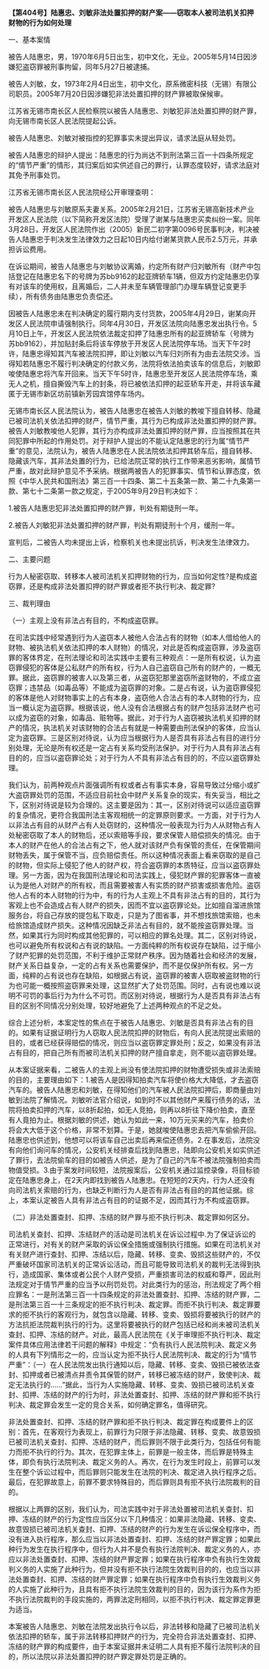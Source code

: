 **【第404号】陆惠忠、刘敏非法处置扣押的财产案——窃取本人被司法机关扣押财物的行为如何处理**

一、基本案情

被告人陆惠忠，男，1970年6月5日出生，初中文化，无业。2005年5月14日因涉嫌犯盗窃罪被刑事拘留，同年5月27日被逮捕。

被告人刘敏，女，1973年2月4日出生，初中文化，原系微密科技（无锡）有限公司职员。2005年7月20日因涉嫌犯非法处置扣押的财产罪被取保候审。

江苏省无锡市南长区人民检察院以被告人陆惠忠、刘敏犯非法处置扣押的财产罪，向无锡市南长区人民法院提起公诉。

被告人陆惠忠、刘敏对被指控的犯罪事实未提出异议，请求法庭从轻处罚。

被告人陆惠忠的辩护人提出：陆惠忠的行为尚达不到刑法第三百一十四条所规定的“情节严重”的情形，其归案后如实供述自己的罪行，认罪态度较好，请求法庭对其免予刑事处罚。

江苏省无锡市南长区人民法院经公开审理查明：

被告人陆惠忠与刘敏原系夫妻关系。2005年2月21日，江苏省无锡高新技术产业开发区人民法院（以下简称开发区法院）受理了谢某与陆惠忠买卖纠纷一案。同年3月28日，开发区人民法院作出（2005）新民二初字第0096号民事判决，判决被告人陆惠忠于判决发生法律效力之日起10日内给付谢某货款人民币2.5万元，并承担诉讼费用。

在诉讼期间，被告人陆惠忠与刘敏协议离婚，约定所有财产归刘敏所有（财产中包括登记在陆惠忠名下的号牌为苏bb9162的起亚牌轿车1辆，但双方约定陆惠忠仍享有对该车的使用权，且离婚后，二人并未至车辆管理部门办理车辆登记变更手续），所有债务由陆惠忠负责偿还。

因被告人陆惠忠未在判决确定的履行期内支付货款，2005年4月29日，谢某向开发区人民法院申请强制执行。同年4月30日，开发区法院向陆惠忠发出执行令。5月10日上午，开发区人民法院依法裁定扣押了陆惠忠所有的起亚牌轿车（号牌为苏bb9162），并加贴封条后将该车停放于开发区人民法院停车场。当天下午2时许，陆惠忠得知其汽车被法院扣押，即让刘敏以汽车归刘所有为由去法院交涉。当得知若陆惠忠不履行判决确定的付款义务，法院将依法拍卖该车的信息后，刘敏即唆使陆惠忠将汽车开回来。当天下午5时许，陆惠忠至开发区人民法院停车场，乘无人之机，擅自撕毁汽车上的封条，将已被依法扣押的起亚轿车开走，并将该车藏匿于无锡市新区坊前镇新芳园宾馆停车场内。

无锡市南长区人民法院认为，被告人陆惠忠在被告人刘敏的教唆下擅自转移、隐藏已被司法机关依法扣押的财产，情节严重，其行为已构成非法处置扣押的财产罪。被告人刘敏教唆他人犯罪，其行为亦构成非法处置扣押的财产罪，应当按照其在共同犯罪中所起的作用处罚。对于辩护人提出的不能认定陆惠忠的行为属“情节严重”的意见，法院认为，被告人陆惠忠在人民法院依法扣押其轿车后，擅自转移、隐藏该汽车，其非法处置的行为，已给法院正常的执行工作带来恶劣影响，属情节严重，故对此辩护意见不予采纳。根据两被告人的犯罪事实、情节和认罪态度，依照《中华人民共和国刑法》第三百一十四条、第二十五条第一款、第二十九条第一款、第七十二条第一款之规定，于2005年9月29日判决如下：

1.被告人陆惠忠犯非法处置扣押的财产罪，判处有期徒刑一年。

2.被告人刘敏犯非法处置扣押的财产罪，判处有期徒刑十个月，缓刑一年。

宣判后，二被告人均未提出上诉，检察机关也未提出抗诉，判决发生法律效力。

二、主要问题

行为人秘密窃取、转移本人被司法机关扣押财物的行为，应当如何定性?是构成盗窃罪，还是构成非法处置扣押的财产罪或者拒不执行判决、裁定罪?

三、裁判理由

（一）主观上没有非法占有目的，不构成盗窃罪。

在司法实践中经常遇到行为人盗窃本人被他人合法占有的财物（如本人借给他人的财物、被执法机关依法扣押的本人财物）的情况，对此是否构成盗窃罪，涉及盗窃罪的客体界定，在刑法理论和司法实践中主要有三种观点：一是所有权说，认为盗窃罪侵犯的客体是公私财产的所有权，行为人自己盗窃自己所有的财产的，一概无罪。据此，盗窃罪的被害人以及第三者，从盗窃犯那里盗窃所盗财物的，不成立盗窃罪；违禁品（如毒品等）不能成为盗窃罪的对象。二是占有说，认为盗窃罪侵犯的客体是他人对财物事实上的占有本身，盗窃他人合法占有的本人财物的行为，应当一概认定为盗窃罪。根据该说，他人没有合法根据占有的财产包括非法财产也可以成为盗窃的对象，如毒品、赃物等。据此，对于行为人盗窃被执法机关扣押的财产的情况，执法机关对该财物的合法占有就是一种需要由刑法保护的客体，应当认定为盗窃罪。三是区别对待说，认为应当根据行为人是否具有非法占有目的进行分别处理，无论是所有权还是一定占有关系均受刑法保护。对于行为人具有非法占有目的的，应当以盗窃罪论处；对于行为人不具有非法占有目的的，不应以盗窃罪处理。

我们认为，前两种观点片面强调所有权或者占有事实本身，容易导致过分缩小或扩大盗窃罪处罚的范围，不适应目前社会中财产关系复杂的现实，有失妥当，相比之下，区别对待说是较为合理的。这主要是因为：其一，区别对待说可以适应盗窃罪的复杂情况，更符合我国刑法主客观相统一的定罪原则要求。一方面，对于行为人以非法占有目的从财产占有人处窃财的，这种情况一般表现为行为人从财物占有人处秘密窃取了本人的财物后，还以索赔等手段，要求保管人赔偿损失的情况。由于本人的财产在他人的合法占有之下，他人就对该财产负有保管的责任，在保管期间财物丢失，属于保管不当，应负赔偿责任。所以这种情况表面上看来窃取的是自己的财物，但实际上侵犯了他人的财产权，符合盗窃罪的本质特征，应当以盗窃罪处理。另一方面，因为在我国刑法理论和司法实践上，侵犯财产罪的犯罪客体一直被认为是他人对财产的所有权，而且需要被害人有实质的财产损害或损害危险。盗窃他人占有的本人财物的行为中，有的行为人主观上不具有非法占有的目的，其行为客观上也不会造成占有人财产的损失，因而不宜以盗窃罪论处。比如擅自溜进旅馆服务台，将自己存放的提包私下取走，只是为了图省事，并不想找旅馆索赔，也未给旅馆造成财产损失。这种情况因缺乏非法占有目的，就不能按盗窃罪处理。当然，如果其行为同时构成其他犯罪的，可以相应的罪名处理。其二，区别对待说，也可以避免所有权说和占有说的缺陷。一方面纯粹的所有权说存在缺陷，过于缩小了财产犯罪的处罚范围，不利于维护正常财产秩序。因为随着社会和经济的发展，财产关系日益复杂，一定的占有关系也需要保护，而不是仅保护所有权。另一方面，纯粹的占有说也存在缺陷，如根据占有说，盗窃罪的被害人窃取被盗财物的行为也可能一概按照盗窃罪来处理，这显然扩大了处罚范围。同时，占有说也难以说明不可罚的事后行为为什么不可罚。而区别对待说，根据行为人是否具有非法占有目的区别不同情况分别处理，较好地避免了上述两种观点的不足之处。

综合上述分析，本案定性的焦点在于被告人陆惠忠、刘敏是否具有非法占有的目的。如果有证据证明行为人窃取人民法院扣押的财物后，有向人民法院提出索赔的目的，或者已经获得赔偿的情况，则应当以盗窃罪定罪处刑；反之，如果没有非法占有目的，把自己所有而被司法机关扣押的财产擅自拿走，则不能以盗窃罪处理。

从本案证据来看，二被告人的主观上尚没有使法院扣押的财物遭受损失或非法索赔的目的，主要理由如下：1.被告人是因得知拍卖汽车将使价格大大降低，才去盗窃汽车的。被告人陆惠忠和刘敏，在得知他们的汽车被人民法院扣押后，即商量由刘敏到法院了解情况。刘敏听法官介绍说，如到时不以其他财产来履行债务的话，法院将拍卖扣押的汽车，以8折起拍，如无人竞拍，则再以8折往下降价拍卖，直至有人竟拍为止。根据刘敏的供述，她认为如此一来，10万元买来的汽车，拍卖价将会大大低于这个价格，非常不划算。于是，她就唆使陆惠忠去把汽车偷偷开回。陆惠忠也供述到，他想可以将该车自己出卖后再来偿还债务。2.在事发后，法院没有向他们询问车的情况，公安机关经排查后找到陆惠忠，陆即向公安机关如实供述了罪行，去法院偷车的目的如被告人供述，是为了自己的汽车不被法院强制拍卖而物值受损。3.由于案发时间较短，法院报案后，公安机关通过监控录像，将目标锁定在陆惠忠身上，在2天内即找到被告人陆惠忠。在短短的2天内，行为人还没有向司法机关索赔的行为，也缺乏判断行为人是否有非法占有目的的其他证据。综上，本案认定被告人具有非法占有目的的证据不足，因而其行为不构成盗窃罪。

（二）非法处置查封、扣押、冻结的财产罪与拒不执行判决、裁定罪如何区分。

司法机关查封、扣押、冻结财产的活动是司法机关在诉讼过程中.为了保证诉讼的正常进行，对有关的财产采取的诉讼保全措施或强制执行措施。如果在司法机关对有关财产进行查封、扣押、冻结以后，隐藏、转移、变卖、毁损这些财产的，不仅严重破坏国家司法机关的正常诉讼活动，而且可能导致司法机关的裁判无法得到执行，造成国家、集体或者公民个人财产受损，严重损害司法的权威和尊严，因此刑法规定对于情节严重的应当予以刑罚处罚。对此类行为的惩治，刑法规定了两个相应罪名：一是刑法第三百一十四条规定的非法处置查封、扣押、冻结的财产罪，二是刑法第三百一十三条规定的拒不执行判决、裁定罪。而拒不执行判决、裁定罪要求的拒不执行的客观行为，就包含以隐藏、转移、变卖、毁损将要被执行的财产的方法抗拒法院裁判执行的行为。这里将要被执行的财产包括已经和尚未被司法机关查封、扣押、冻结的财产。对此，最高人民法院在《关于审理拒不执行判决、裁定案件具体应用法律若干问题的解释》中规定：“负有执行人民法院判决、裁定义务的人具有下列情形之一的，应当认定为拒不执行人民法院判决、裁定的行为“情节严重”：（一）在人民法院发出执行通知以后，隐藏、转移、变卖、毁损已被依法查封、扣押或者已被清点并责令其保管的财产，转移已被冻结的财产，致使判决、裁定无法执行的……”据此，当行为人实施隐藏、转移、变卖、毁损已被司法机关查封、扣押、冻结的财产的行为时，非法处置查封、扣押、冻结的财产罪和拒不执行判决、裁定罪会发生一定的竞合关系，如何确定罪名，值得研究。

非法处置查封、扣押、冻结的财产罪和拒不执行判决、裁定罪在构成要件上的区别：首先，在客观行为表现上，前罪行为只限于非法隐藏、转移、变卖、故意毁损已被司法机关查封、扣押、冻结的财产，而后罪则不限于此类行为，包括任何有能力而拒不执行的行为。其次，在犯罪主体上，前罪是一般主体，而后罪是特殊主体，即负有执行法院判决、裁定义务的人。再次，在行为发生时段上，前罪可以发生在整个诉讼过程中，而后罪则只能发生在法院的判决、裁定进入执行程序之后。最后，在犯罪故意上，前罪不要求特殊目的，而后罪则具有拒不执行法院裁判的目的。

根据以上两罪的区别，我们认为，司法实践中对于非法处置被司法机关查封、扣押、冻结的财产的行为定性应当区分以下几种情况：如果非法隐藏、转移、变卖、故意毁损已被司法机关查封、扣押、冻结的财产的行为发生在诉讼保全程序中，而没有进入执行程序，那么应当以非法处置查封、扣押、冻结的财产罪定罪；如果此种行为发生在执行程序中，但行为人并不是负有执行法院判决、裁定义务的人，亦应以非法处置查封、扣押、冻结的财产罪定罪；如果在执行程序中负有执行生效裁判义务的人实施了此种行为，但并没有拒不执行法院生效裁判目的的，也应当以非法处置查封、扣押、冻结的财产罪定罪；如果在执行程序中负有执行生效裁判义务的人实施了此种行为，且具有拒不执行法院生效裁判的目的，因为该行为系作为拒不执行法院裁判的手段实施的，两罪法定刑相同，以拒不执行判决、裁定罪定罪更为适当。

本案被告人陆惠忠、刘敏在法院发出执行令以后，非法转移和隐藏了已被司法机关依法扣押的轿车，属于非法转移扣押财产的行为，完全符合非法处置查封、扣押、冻结的财产罪的构成要件，由于本案证据并未证明二人具有拒不履行法院判决的目的，所以法院以非法处置扣押的财产罪定罪处罚是正确的。
